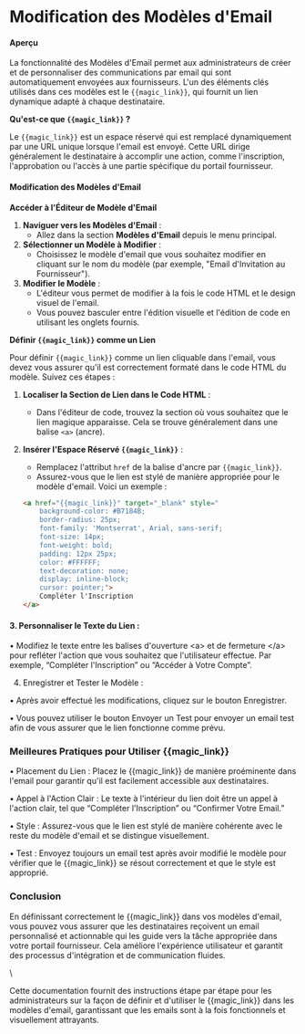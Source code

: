 # Modification des Modèles d'Email

#### Aperçu

La fonctionnalité des Modèles d'Email permet aux administrateurs de créer et de personnaliser des communications par email qui sont automatiquement envoyées aux fournisseurs. L'un des éléments clés utilisés dans ces modèles est le `{{magic_link}}`, qui fournit un lien dynamique adapté à chaque destinataire.

**Qu'est-ce que `{{magic_link}}` ?**

Le `{{magic_link}}` est un espace réservé qui est remplacé dynamiquement par une URL unique lorsque l'email est envoyé. Cette URL dirige généralement le destinataire à accomplir une action, comme l'inscription, l'approbation ou l'accès à une partie spécifique du portail fournisseur.

#### Modification des Modèles d'Email

**Accéder à l'Éditeur de Modèle d'Email**

1. **Naviguer vers les Modèles d'Email** :
   * Allez dans la section **Modèles d'Email** depuis le menu principal.
2. **Sélectionner un Modèle à Modifier** :
   * Choisissez le modèle d'email que vous souhaitez modifier en cliquant sur le nom du modèle (par exemple, "Email d'Invitation au Fournisseur").
3. **Modifier le Modèle** :
   * L'éditeur vous permet de modifier à la fois le code HTML et le design visuel de l'email.
   * Vous pouvez basculer entre l'édition visuelle et l'édition de code en utilisant les onglets fournis.

**Définir `{{magic_link}}` comme un Lien**

Pour définir `{{magic_link}}` comme un lien cliquable dans l'email, vous devez vous assurer qu'il est correctement formaté dans le code HTML du modèle. Suivez ces étapes :

1. **Localiser la Section de Lien dans le Code HTML** :
   * Dans l'éditeur de code, trouvez la section où vous souhaitez que le lien magique apparaisse. Cela se trouve généralement dans une balise `<a>` (ancre).
2.  **Insérer l'Espace Réservé `{{magic_link}}`** :

    * Remplacez l'attribut `href` de la balise d'ancre par `{{magic_link}}`.
    * Assurez-vous que le lien est stylé de manière appropriée pour le modèle d'email. Voici un exemple :

    ```html
    <a href="{{magic_link}}" target="_blank" style="
        background-color: #B7184B;
        border-radius: 25px;
        font-family: 'Montserrat', Arial, sans-serif;
        font-size: 14px;
        font-weight: bold;
        padding: 12px 25px;
        color: #FFFFFF;
        text-decoration: none;
        display: inline-block;
        cursor: pointer;">
        Compléter l'Inscription
    </a>
    ```

#### 3. Personnaliser le Texte du Lien :

• Modifiez le texte entre les balises d'ouverture \<a> et de fermeture \</a> pour refléter l'action que vous souhaitez que l'utilisateur effectue. Par exemple, “Compléter l'Inscription” ou “Accéder à Votre Compte”.

4. Enregistrer et Tester le Modèle :

• Après avoir effectué les modifications, cliquez sur le bouton Enregistrer.

• Vous pouvez utiliser le bouton Envoyer un Test pour envoyer un email test afin de vous assurer que le lien fonctionne comme prévu.

### Meilleures Pratiques pour Utiliser \{{magic\_link\}}

• Placement du Lien : Placez le \{{magic\_link\}} de manière proéminente dans l'email pour garantir qu'il est facilement accessible aux destinataires.

• Appel à l'Action Clair : Le texte à l'intérieur du lien doit être un appel à l'action clair, tel que “Compléter l'Inscription” ou “Confirmer Votre Email.”

• Style : Assurez-vous que le lien est stylé de manière cohérente avec le reste du modèle d'email et se distingue visuellement.

• Test : Envoyez toujours un email test après avoir modifié le modèle pour vérifier que le \{{magic\_link\}} se résout correctement et que le style est approprié.

### Conclusion

En définissant correctement le \{{magic\_link\}} dans vos modèles d'email, vous pouvez vous assurer que les destinataires reçoivent un email personnalisé et actionnable qui les guide vers la tâche appropriée dans votre portail fournisseur. Cela améliore l'expérience utilisateur et garantit des processus d'intégration et de communication fluides.

\\

Cette documentation fournit des instructions étape par étape pour les administrateurs sur la façon de définir et d'utiliser le \{{magic\_link\}} dans les modèles d'email, garantissant que les emails sont à la fois fonctionnels et visuellement attrayants.

